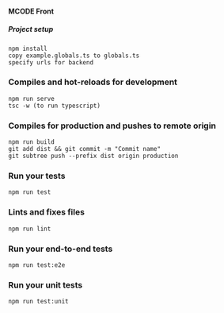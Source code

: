 #### MCODE Front

##### Project setup
```
npm install
copy example.globals.ts to globals.ts
specify urls for backend
```

### Compiles and hot-reloads for development
```
npm run serve
tsc -w (to run typescript)
```

### Compiles for production and pushes to remote origin
```
npm run build
git add dist && git commit -m "Commit name"
git subtree push --prefix dist origin production
```

### Run your tests
```
npm run test
```

### Lints and fixes files
```
npm run lint
```

### Run your end-to-end tests
```
npm run test:e2e
```

### Run your unit tests
```
npm run test:unit
```
